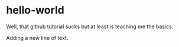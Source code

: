 # hello-world
Well, that github tutorial sucks but at least is teaching me the basics.

Adding a new line of text.
